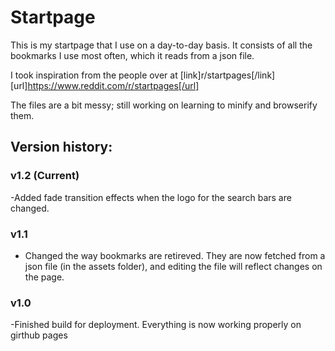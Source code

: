 # Startpage

This is my startpage that I use on a day-to-day basis. It consists of all the bookmarks I use most often, which it reads from a
json file.

I took inspiration from the people over at [link]r/startpages[/link][url]https://www.reddit.com/r/startpages[/url]

The files are a bit messy; still working on learning to minify and browserify them.

## Version history:
### v1.2 (Current)
-Added fade transition effects when the logo for the search bars are changed.

### v1.1
- Changed the way bookmarks are retireved. They are now fetched from a json file (in the assets folder), and editing the file
will reflect changes on the page.

### v1.0
-Finished build for deployment. Everything is now working properly on girthub pages
